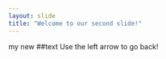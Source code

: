 ```yaml
---
layout: slide
title: "Welcome to our second slide!"
---
```

my new ##text
Use the left arrow to go back!
